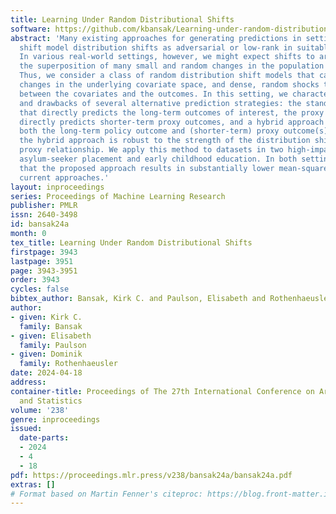 ```yaml
---
title: Learning Under Random Distributional Shifts
software: https://github.com/kbansak/Learning-under-random-distributional-shifts
abstract: 'Many existing approaches for generating predictions in settings with distribution
  shift model distribution shifts as adversarial or low-rank in suitable representations.
  In various real-world settings, however, we might expect shifts to arise through
  the superposition of many small and random changes in the population and environment.
  Thus, we consider a class of random distribution shift models that capture arbitrary
  changes in the underlying covariate space, and dense, random shocks to the relationship
  between the covariates and the outcomes. In this setting, we characterize the benefits
  and drawbacks of several alternative prediction strategies: the standard approach
  that directly predicts the long-term outcomes of interest, the proxy approach that
  directly predicts shorter-term proxy outcomes, and a hybrid approach that utilizes
  both the long-term policy outcome and (shorter-term) proxy outcome(s). We show that
  the hybrid approach is robust to the strength of the distribution shift and the
  proxy relationship. We apply this method to datasets in two high-impact domains:
  asylum-seeker placement and early childhood education. In both settings, we find
  that the proposed approach results in substantially lower mean-squared error than
  current approaches.'
layout: inproceedings
series: Proceedings of Machine Learning Research
publisher: PMLR
issn: 2640-3498
id: bansak24a
month: 0
tex_title: Learning Under Random Distributional Shifts
firstpage: 3943
lastpage: 3951
page: 3943-3951
order: 3943
cycles: false
bibtex_author: Bansak, Kirk C. and Paulson, Elisabeth and Rothenhaeusler, Dominik
author:
- given: Kirk C.
  family: Bansak
- given: Elisabeth
  family: Paulson
- given: Dominik
  family: Rothenhaeusler
date: 2024-04-18
address:
container-title: Proceedings of The 27th International Conference on Artificial Intelligence
  and Statistics
volume: '238'
genre: inproceedings
issued:
  date-parts:
  - 2024
  - 4
  - 18
pdf: https://proceedings.mlr.press/v238/bansak24a/bansak24a.pdf
extras: []
# Format based on Martin Fenner's citeproc: https://blog.front-matter.io/posts/citeproc-yaml-for-bibliographies/
---
```

